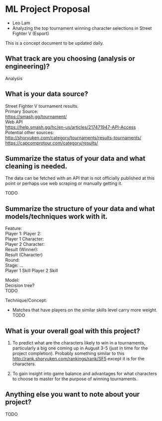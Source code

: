 # ML Project Proposal
- Leo Lam
- Analyzing the top tournament winning character selections in Street Fighter V (Esport)

This is a concept document to be updated daily.

## What track are you choosing (analysis or engineering)?
Analysis

## What is your data source?
Street Fighter V tournament results.  
Primary Source:  
https://smash.gg/tournament/  
Web API  
https://help.smash.gg/hc/en-us/articles/217471947-API-Access  
Potential other sources:  
http://shoryuken.com/category/tournaments/results-tournaments/  
https://capcomprotour.com/category/results/  

## Summarize the status of your data and what cleaning is needed.
The data can be fetched with an API that is not officially published at this point or perhaps use web scraping or manually getting it.

TODO 

## Summarize the structure of your data and what models/techniques work with it.


Feature:  
Player 1:
Player 2:  
Player 1 Character:  
Player 2 Character:  
Result (Winner):  
Result (Character)  
Round:  
Stage:
...  
Player 1 Skill
Player 2 Skill


Model:  
Decision tree?  
TODO

Technique/Concept:  
- Matches that have players on the similar skills level carry more weight.  
TODO

## What is your overall goal with this project?
1.  To predict what are the characters likely to win in a tournaments, particularly a big one coming up in August 3-5 (just in time for the project completion). 
Probably something similar to this http://rank.shoryuken.com/rankings/rank/SF5  except it is for the characters.

2.  To gain insight into game balance and advantages for what characters to choose to master for the purpose of winning tournaments.

## Anything else you want to note about your project?
TODO
